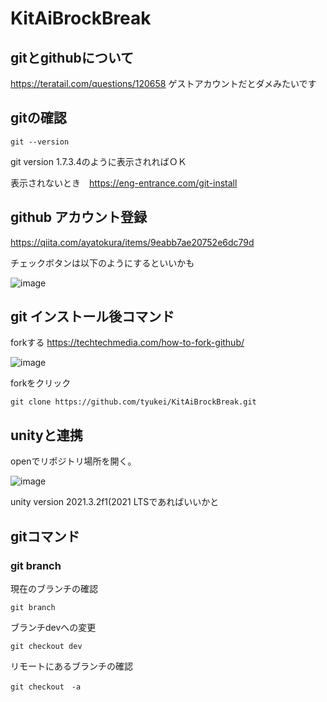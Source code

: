 # KitAiBrockBreak

## gitとgithubについて
https://teratail.com/questions/120658
ゲストアカウントだとダメみたいです

## gitの確認

```
git --version
```

git version 1.7.3.4のように表示されればＯＫ

表示されないとき　https://eng-entrance.com/git-install


## github アカウント登録
https://qiita.com/ayatokura/items/9eabb7ae20752e6dc79d

チェックボタンは以下のようにするといいかも

![image](https://user-images.githubusercontent.com/70129567/187669498-ca8e37c8-c9cf-4812-9a1a-d68d17d5387b.png)


## git インストール後コマンド

forkする
https://techtechmedia.com/how-to-fork-github/

![image](https://user-images.githubusercontent.com/70129567/187668609-c9544948-8c30-49a0-9555-9d6138a65621.png)

forkをクリック



```
git clone https://github.com/tyukei/KitAiBrockBreak.git
```


## unityと連携
openでリポジトリ場所を開く。

![image](https://user-images.githubusercontent.com/70129567/187456386-905a9b5b-2e1b-408e-b0ee-b93ff7af5346.png)

unity version 2021.3.2f1(2021 LTSであればいいかと

## gitコマンド

### git branch
現在のブランチの確認
```
git branch
```

ブランチdevへの変更
```
git checkout dev
```

リモートにあるブランチの確認
```
git checkout　-a
```

